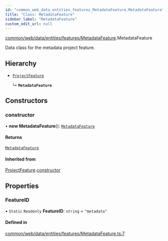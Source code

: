 ```yaml
---
id: "common_web_data_entities_features_MetadataFeature.MetadataFeature"
title: "Class: MetadataFeature"
sidebar_label: "MetadataFeature"
custom_edit_url: null
---
```


[common/web/data/entities/features/MetadataFeature](../modules/common_web_data_entities_features_MetadataFeature.md).MetadataFeature

Data class for the metadata project feature.

## Hierarchy

- [`ProjectFeature`](common_web_data_entities_features_ProjectFeature.ProjectFeature.md)

  ↳ **`MetadataFeature`**

## Constructors

### constructor

• **new MetadataFeature**(): [`MetadataFeature`](common_web_data_entities_features_MetadataFeature.MetadataFeature.md)

#### Returns

[`MetadataFeature`](common_web_data_entities_features_MetadataFeature.MetadataFeature.md)

#### Inherited from

[ProjectFeature](common_web_data_entities_features_ProjectFeature.ProjectFeature.md).[constructor](common_web_data_entities_features_ProjectFeature.ProjectFeature.md#constructor)

## Properties

### FeatureID

▪ `Static` `Readonly` **FeatureID**: `string` = `"metadata"`

#### Defined in

[common/web/data/entities/features/MetadataFeature.ts:7](https://github.com/Soroush9978/rds-ng/blob/3365237/src/common/web/data/entities/features/MetadataFeature.ts#L7)
